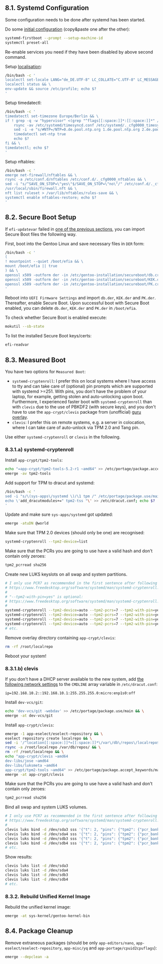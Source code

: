 ## 8.1. Systemd Configuration

Some configuration needs to be done after systemd has been started.

Do some [initial configuration](https://wiki.gentoo.org/wiki/Systemd#Configuration) (copy&paste one after the other):

```bash
systemd-firstboot --prompt --setup-machine-id
systemctl preset-all
```

Re-enable services you need if they have been disabled by above second command.

Setup [localisation](https://wiki.gentoo.org/wiki/Systemd#Locale):

```bash
/bin/bash -c '
localectl set-locale LANG="de_DE.UTF-8" LC_COLLATE="C.UTF-8" LC_MESSAGES="en_US.UTF-8" && \
localectl status && \
env-update && source /etc/profile; echo $?
'
```

Setup timedatectl:

```bash
/bin/bash -c '
timedatectl set-timezone Europe/Berlin && \
if ! grep -q -w "hypervisor" <(grep "^flags[[:space:]]*:[[:space:]]*" /proc/cpuinfo); then
    rsync -av /etc/systemd/timesyncd.conf /etc/systemd/._cfg0000_timesyncd.conf && \
    sed -i -e "s/#NTP=/NTP=0.de.pool.ntp.org 1.de.pool.ntp.org 2.de.pool.ntp.org 3.de.pool.ntp.org/" -e "s/#FallbackNTP=.*/FallbackNTP=0.europe.pool.ntp.org 1.europe.pool.ntp.org 2.europe.pool.ntp.org 3.europe.pool.ntp.org/" /etc/systemd/._cfg0000_timesyncd.conf && \
    timedatectl set-ntp true
    echo $?
fi && \
timedatectl; echo $?
'
```

Setup nftables:

```bash
/bin/bash -c '
emerge net-firewall/nftables && \
rsync -a /etc/conf.d/nftables /etc/conf.d/._cfg0000_nftables && \
sed -i "s/^SAVE_ON_STOP=\"yes\"$/SAVE_ON_STOP=\"no\"/" /etc/conf.d/._cfg0000_nftables && \
/usr/local/sbin/firewall.nft && \
nft list ruleset > /var/lib/nftables/rules-save && \
systemctl enable nftables-restore; echo $?
'
```

## 8.2. Secure Boot Setup

If `efi-updatevar` failed in [one of the previous sections](/system_setup/#64-secure-boot), you can import Secure Boot files the following way.

First, boot into the Gentoo Linux and save necessary files in `DER` form:

```bash
/bin/bash -c '
(
! mountpoint --quiet /boot/efia && \
mount /boot/efia || true
) && \
openssl x509 -outform der -in /etc/gentoo-installation/secureboot/db.crt -out /boot/efia/db.der && \
openssl x509 -outform der -in /etc/gentoo-installation/secureboot/KEK.crt -out /boot/efia/KEK.der && \
openssl x509 -outform der -in /etc/gentoo-installation/secureboot/PK.crt -out /boot/efia/PK.der; echo $?
'
```

Reboot into `UEFI Firmware Settings` and import `db.der`, `KEK.der` and `PK.der`. Thereafter, enable Secure Boot. Upon successful boot with Secure Boot enabled, you can delete `db.der`, `KEK.der` and `PK.der` in `/boot/efia`.

To check whether Secure Boot is enabled execute:

```bash
mokutil --sb-state
```

To list the installed Secure Boot keys/certs:

```bash
efi-readvar
```

## 8.3. Measured Boot

You have two options for `Measured Boot`:

- `systemd-cryptenroll`: I prefer this on local systems where I have access to tty and can take care of (optional) pin prompts which are supported with systemd >=251. With pins, you don't have the problem of your laptop, for example, getting stolen and auto-unlocking upon boot. Furthermore, I experienced faster boot with `systemd-cryptenroll` than with `clevis` due to the use of PBKDF2 (with secure keys), and you don't have to use the `app-crypt/clevis` package from (unofficial) [guru overlay](https://wiki.gentoo.org/wiki/Project:GURU).
- `clevis`: I prefer this on remote systems, e.g. a server in colocation, where I can take care of auto-unlock via TPM 2.0 and Tang pin.

Use either `systemd-cryptenroll` or `clevis` in the following.

### 8.3.1.a) systemd-cryptenroll

Install `app-crypt/tpm2-tools`:

```bash
echo "=app-crypt/tpm2-tools-5.2-r1 ~amd64" >> /etc/portage/package.accept_keywords/main && \
emerge -av tpm2-tools
```

Add support for TPM to dracut and systemd:

```bash
/bin/bash -c '
sed -i "s/\(sys-apps\/systemd \)/\1 tpm /" /etc/portage/package.use/main && \
echo \'add_dracutmodules+=" tpm2-tss "\' >> /etc/dracut.conf; echo $?
'
```

Update and make sure `sys-apps/systemd` got updated:

```bash
emerge -atuDN @world
```

Make sure that TPM 2.0 devices (should only be one) are recognised:

```bash
systemd-cryptenroll --tpm2-device=list
```

Make sure that the PCRs you are going to use have a valid hash and don't contain only zeroes:

```bash
tpm2_pcrread sha256
```

Create new LUKS keyslots on all swap and system partitions.

```bash
# I only use PCR7 as recommended in the first sentence after following table:
# https://www.freedesktop.org/software/systemd/man/systemd-cryptenroll.html#id-1.7.3.10.2.2
#
# "--tpm2-with-pin=yes" is optional:
# https://www.freedesktop.org/software/systemd/man/systemd-cryptenroll.html#--tpm2-with-pin=BOOL
#
systemd-cryptenroll --tpm2-device=auto --tpm2-pcrs=7 --tpm2-with-pin=yes /dev/sda3
systemd-cryptenroll --tpm2-device=auto --tpm2-pcrs=7 --tpm2-with-pin=yes /dev/sda4
systemd-cryptenroll --tpm2-device=auto --tpm2-pcrs=7 --tpm2-with-pin=yes /dev/sdb3
systemd-cryptenroll --tpm2-device=auto --tpm2-pcrs=7 --tpm2-with-pin=yes /dev/sdb4
# etc.
```

Remove overlay directory containing `app-crypt/clevis`:

```bash
rm -rf /root/localrepo
```

Reboot your system!

### 8.3.1.b) clevis

If you don't have a DHCP server available to the new system, add [the following network settings](https://www.systutorials.com/docs/linux/man/7-dracut.cmdline/#lbAN) to the `CMDLINE` array variable in `/etc/dracut.conf`:

```
ip=192.168.10.2::192.168.10.1:255.255.255.0:micro:enp1s0:off
```

Install `dev-vcs/git`:

```bash
echo 'dev-vcs/git -webdav' >> /etc/portage/package.use/main && \
emerge -at dev-vcs/git
```

Install `app-crypt/clevis`:

```bash
emerge -1 app-eselect/eselect-repository && \
eselect repository create localrepo && \
sed -i '/^location[[:space:]]*=[[:space:]]*\/var\/db\/repos\/localrepo$/a auto-sync = false' /etc/portage/repos.conf/eselect-repo.conf && \
rsync -a /root/localrepo /var/db/repos/ && \
rm -rf /root/localrepo && \
echo "app-crypt/clevis ~amd64
dev-libs/jose ~amd64
dev-libs/luksmeta ~amd64
app-crypt/tpm2-tools ~amd64" >> /etc/portage/package.accept_keywords/main && \
emerge -at app-crypt/clevis
```

Make sure that the PCRs you are going to use have a valid hash and don't contain only zeroes:

```bash
tpm2_pcrread sha256
```

Bind all swap and system LUKS volumes.

```bash
# I only use PCR7 as recommended in the first sentence after following table:
# https://www.freedesktop.org/software/systemd/man/systemd-cryptenroll.html#id-1.7.3.10.2.2
#
clevis luks bind -d /dev/sda3 sss '{"t": 2, "pins": {"tpm2": {"pcr_bank":"sha256","pcr_ids":"7"}, "tang": {"url": "http://tang.local"}}}'
clevis luks bind -d /dev/sda4 sss '{"t": 2, "pins": {"tpm2": {"pcr_bank":"sha256","pcr_ids":"7"}, "tang": {"url": "http://tang.local"}}}'
clevis luks bind -d /dev/sdb3 sss '{"t": 2, "pins": {"tpm2": {"pcr_bank":"sha256","pcr_ids":"7"}, "tang": {"url": "http://tang.local"}}}'
clevis luks bind -d /dev/sdb4 sss '{"t": 2, "pins": {"tpm2": {"pcr_bank":"sha256","pcr_ids":"7"}, "tang": {"url": "http://tang.local"}}}'
# etc.
```

Show results:

```bash
clevis luks list -d /dev/sda3
clevis luks list -d /dev/sda4
clevis luks list -d /dev/sdb3
clevis luks list -d /dev/sdb4
# etc.
```

### 8.3.2. Rebuild Unified Kernel Image

Rebuild the unified kernel image:

```bash
emerge -at sys-kernel/gentoo-kernel-bin
```

## 8.4. Package Cleanup

Remove extraneous packages (should be only `app-editors/nano`, `app-eselect/eselect-repository`, `app-misc/yq` and `app-portage/cpuid2cpuflags`):

```bash
emerge --depclean -a
```
